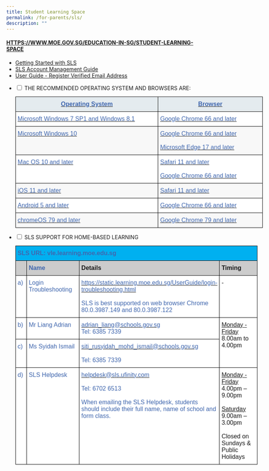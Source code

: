 ```yaml
---
title: Student Learning Space
permalink: /for-parents/sls/
description: ""
---
```

#### [HTTPS://WWW.MOE.GOV.SG/EDUCATION-IN-SG/STUDENT-LEARNING-SPACE](HTTPS://WWW.MOE.GOV.SG/EDUCATION-IN-SG/STUDENT-LEARNING-SPACE)

* [Getting Started with SLS](/files/Getting%20Started%20with%20SLS.pdf)
*   [SLS Account Management Guide](/files/SLS%20Account%20Management%20Guide.pdf)
*   [User Guide - Register Verified Email Address](/files/User%20Guide%20-%20Register%20Verified%20Email%20Address.pdf)
<ul class="jekyllcodex_accordion">
  <li>
    <input type="checkbox" id="accordion1">
    <label for="accordion1">THE RECOMMENDED OPERATING SYSTEM AND BROWSERS ARE:</label>
    <div>
      <p><style type="text/css">
.tg  {border-collapse:collapse;border-spacing:0;margin:0px auto;}
.tg td{border-color:black;border-style:solid;border-width:1px;font-family:Arial, sans-serif;font-size:14px;
  overflow:hidden;padding:10px 5px;word-break:normal;}
.tg th{border-color:black;border-style:solid;border-width:1px;font-family:Arial, sans-serif;font-size:14px;
  font-weight:normal;overflow:hidden;padding:10px 5px;word-break:normal;}
.tg .tg-pyyv{background-color:#F8F8F8;color:#4067AE;font-size:16px;text-align:left;vertical-align:top}
.tg .tg-1d0t{background-color:#E4EBEF;color:#4067AE;font-size:16px;font-weight:bold;text-align:center;vertical-align:top}
.tg .tg-zurh{background-color:#FFF;color:#4067AE;font-size:16px;text-align:left;vertical-align:top}
</style>
<table class="tg" style="undefined;table-layout: fixed; width: 653px">
<colgroup>
<col style="width: 377px">
<col style="width: 276px">
</colgroup>
<tbody>
  <tr>
    <td class="tg-1d0t"><a href="https://www.moe.gov.sg/education/syllabuses/singapore-student-learning-space-(sls)"><span style="text-decoration:none;color:#4067AE">Operating System</span></a></td>
    <td class="tg-1d0t"><a href="https://www.moe.gov.sg/education/syllabuses/singapore-student-learning-space-(sls)"><span style="text-decoration:none;color:#4067AE">Browser</span></a></td>
  </tr>
  <tr>
    <td class="tg-zurh"><a href="https://www.moe.gov.sg/education/syllabuses/singapore-student-learning-space-(sls)"><span style="text-decoration:none;color:#4067AE">Microsoft Windows 7 SP1 and Windows 8.1</span></a></td>
    <td class="tg-zurh"><a href="https://www.moe.gov.sg/education/syllabuses/singapore-student-learning-space-(sls)" target="_blank" rel="noopener noreferrer"><span style="text-decoration:none;color:#4067AE">Google Chrome 66 and later</span></a></td>
  </tr>
  <tr>
    <td class="tg-pyyv"><a href="https://www.moe.gov.sg/education/syllabuses/singapore-student-learning-space-(sls)"><span style="text-decoration:none;color:#4067AE">Microsoft Windows 10</span></a></td>
    <td class="tg-pyyv"><a href="https://www.moe.gov.sg/education/syllabuses/singapore-student-learning-space-(sls)" target="_blank" rel="noopener noreferrer"><span style="text-decoration:none;color:#4067AE">Google Chrome 66 and later</span></a><br><br><a href="https://www.moe.gov.sg/education/syllabuses/singapore-student-learning-space-(sls)" target="_blank" rel="noopener noreferrer"><span style="text-decoration:none;color:#4067AE">Microsoft Edge 17 and later</span></a></td>
  </tr>
  <tr>
    <td class="tg-zurh"><a href="https://www.moe.gov.sg/education/syllabuses/singapore-student-learning-space-(sls)"><span style="text-decoration:none;color:#4067AE">Mac OS 10 and later</span></a></td>
    <td class="tg-zurh"><a href="https://www.moe.gov.sg/education/syllabuses/singapore-student-learning-space-(sls)" target="_blank" rel="noopener noreferrer"><span style="text-decoration:none;color:#4067AE">Safari 11 and later</span></a><br><br><a href="https://www.moe.gov.sg/education/syllabuses/singapore-student-learning-space-(sls)" target="_blank" rel="noopener noreferrer"><span style="text-decoration:none;color:#4067AE">Google Chrome 66 and later</span></a></td>
  </tr>
  <tr>
    <td class="tg-pyyv"><a href="https://www.moe.gov.sg/education/syllabuses/singapore-student-learning-space-(sls)"><span style="text-decoration:none;color:#4067AE">iOS 11 and later</span></a></td>
    <td class="tg-pyyv"><a href="https://www.moe.gov.sg/education/syllabuses/singapore-student-learning-space-(sls)"><span style="text-decoration:none;color:#4067AE">Safari 11 and later</span></a></td>
  </tr>
  <tr>
    <td class="tg-zurh"><a href="https://www.moe.gov.sg/education/syllabuses/singapore-student-learning-space-(sls)"><span style="text-decoration:none;color:#4067AE">Android 5 and later</span></a></td>
    <td class="tg-zurh"><a href="https://www.moe.gov.sg/education/syllabuses/singapore-student-learning-space-(sls)"><span style="text-decoration:none;color:#4067AE">Google Chrome 66 and later</span></a></td>
  </tr>
  <tr>
    <td class="tg-pyyv"><a href="https://www.moe.gov.sg/education/syllabuses/singapore-student-learning-space-(sls)" target="_blank" rel="noopener noreferrer"><span style="color:#4067AE">chromeOS 79 and later</span></a></td>
    <td class="tg-pyyv"><a href="https://www.moe.gov.sg/education/syllabuses/singapore-student-learning-space-(sls)"><span style="text-decoration:none;color:#4067AE">Google Chrome 79 and later</span></a></td>
  </tr>
</tbody>
</table></p>
    </div>
	</li>
	<li>
	<input type="checkbox" id="accordion2">
	<label for="accordion2">SLS SUPPORT FOR HOME-BASED LEARNING</label>
	<div>
		<p><style type="text/css">
.tg  {border-collapse:collapse;border-spacing:0;margin:0px auto;}
.tg td{border-color:black;border-style:solid;border-width:1px;font-family:Arial, sans-serif;font-size:14px;
  overflow:hidden;padding:10px 5px;word-break:normal;}
.tg th{border-color:black;border-style:solid;border-width:1px;font-family:Arial, sans-serif;font-size:14px;
  font-weight:normal;overflow:hidden;padding:10px 5px;word-break:normal;}
.tg .tg-ksjq{background-color:#CCC;color:#4067AE;font-size:16px;text-align:left;vertical-align:top}
.tg .tg-5sko{background-color:#FFF;font-size:16px;text-align:left;vertical-align:top}
.tg .tg-hriy{background-color:#CCC;font-size:16px;font-weight:bold;text-align:left;vertical-align:top}
.tg .tg-wmyy{background-color:#00B0F0;color:#4067AE;font-size:16px;font-weight:bold;text-align:left;vertical-align:top}
.tg .tg-p0sr{background-color:#CCC;color:#4067AE;font-size:16px;font-weight:bold;text-align:left;vertical-align:top}
.tg .tg-zurh{background-color:#FFF;color:#4067AE;font-size:16px;text-align:left;vertical-align:top}
</style>
<table class="tg" style="undefined;table-layout: fixed; width: 639px">
<colgroup>
<col style="width: 44px">
<col style="width: 188px">
<col style="width: 221px">
<col style="width: 186px">
</colgroup>
<tbody>
  <tr>
    <td class="tg-wmyy" colspan="4">SLS URL: vle.learning.moe.edu.sg</td>
  </tr>
  <tr>
    <td class="tg-ksjq"> </td>
    <td class="tg-p0sr">Name</td>
    <td class="tg-hriy">Details</td>
    <td class="tg-hriy">Timing</td>
  </tr>
  <tr>
    <td class="tg-zurh">a)</td>
    <td class="tg-zurh">Login Troubleshooting</td>
    <td class="tg-zurh"><a href="https://static.learning.moe.edu.sg/UserGuide/login-troubleshooting.html"><span style="text-decoration:none;color:#4067AE">https://static.learning.moe.edu.sg/UserGuide/login-troubleshooting.html</span></a><br> <br>SLS is best supported on web browser Chrome 80.0.3987.149 and 80.0.3987.122</td>
    <td class="tg-5sko">-</td>
  </tr>
  <tr>
    <td class="tg-zurh">b)</td>
    <td class="tg-zurh">Mr Liang Adrian</td>
    <td class="tg-zurh"><a href="mailto:adrian_liang@schools.gov.sg"><span style="text-decoration:none;color:#4067AE">adrian_liang@schools.gov.sg</span></a><br>Tel: 6385 7339</td>
    <td class="tg-5sko" rowspan="2"><span style="text-decoration:underline">Monday - Friday</span><br>8.00am to 4.00pm</td>
  </tr>
  <tr>
    <td class="tg-zurh">c)</td>
    <td class="tg-zurh">Ms Syidah Ismail</td>
    <td class="tg-zurh"><a href="mailto:siti_rusyidah_mohd_ismail@schools.gov.sg"><span style="text-decoration:none;color:#4067AE">siti_rusyidah_mohd_ismail@schools.gov.sg</span></a><br> <br><span style="background-color:initial">Tel: 6385 7339</span></td>
  </tr>
  <tr>
    <td class="tg-zurh">d)</td>
    <td class="tg-zurh">SLS Helpdesk</td>
    <td class="tg-zurh"><a href="mailto:helpdesk@sls.ufinity.com"><span style="text-decoration:none;color:#4067AE">helpdesk@sls.ufinity.com</span></a><br> <br>Tel: 6702 6513<br> <br>When emailing the SLS Helpdesk, students should include their full name, name of school and form class.</td>
    <td class="tg-5sko"><span style="text-decoration:underline">Monday - Friday</span><br>4.00pm – 9.00pm<br><br><span style="text-decoration:underline">Saturday</span><br>9.00am – 3.00pm <br><br>Closed on Sundays &amp; Public Holidays</td>
  </tr>
</tbody>
</table></p>
</div>
</li>
</ul>

